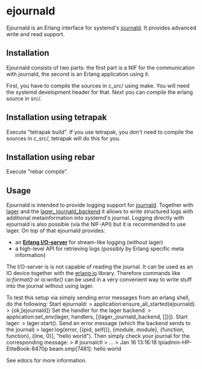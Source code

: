 ejournald
=========

Ejournald is an Erlang interface for systemd's [journald](http://www.freedesktop.org/software/systemd/man/systemd-journald.service.html). It provides advanced write and read support.

Installation
------------

Ejournald consists of two parts: the first part is a NIF for the communication with journald, the second is an Erlang application using it.

First, you have to compile the sources in c_src/ using make. You will need the systemd development header for that. Next you can compile the erlang source in src/. 

Installation using tetrapak
--------------------------
Execute "tetrapak build". If you use tetrapak, you don't need to compile the sources in c_src/, tetrapak will do this for you.

Installation using rebar
--------------------------
Execute "rebar compile".  

Usage
-----
Ejournald is intended to provide logging support for [journald](http://www.freedesktop.org/software/systemd/man/systemd-journald.service.html). Together with [lager](https://github.com/basho/lager) and the [lager_journald_backend](https://github.com/travelping/lager_journald_backend) it allows to write structured logs with additional metainformation into systemd's journal. Logging directly with ejournald is also possible (via the NIF-API) but it is recommended to use lager. On top of that ejournald provides:

- an **[Erlang I/O-server](http://www.erlang.org/doc/apps/stdlib/io_protocol.html)** for stream-like logging (without lager)
- a high-level API for retrieving logs (possibly by Erlang specific meta information)

The I/O-server is is not capable of reading the journal. It can be used as an IO device together with the [erlang io](http://erlang.org/doc/man/io.html) library. Therefore commands like *io:format()* or *io:write()* can be used in a very convenient way to write stuff into the journal without using lager. 

To test this setup via simply sending error messages from an erlang shell, do the following:
Start ejournald:
	> application:ensure_all_started(ejournald).
	> {ok,[ejournald]}
Set the handler for the lager backend:
	> application:set_env(lager, handlers, [{lager_journald_backend, []}]).
Start lager:
	> lager:start().
Send an error message (which the backend sends to the journal)
	> lager:log(error, [{pid, self()}, {module, module}, {function, function}, {line, 0}], "hello world").
Then simply check your journal for the corresponding message:
	> # journalctl
	> ...
	> Jan 16 13:16:18 tpiadmin-HP-EliteBook-8470p beam.smp[7481]: hello world

See edocs for more information. 